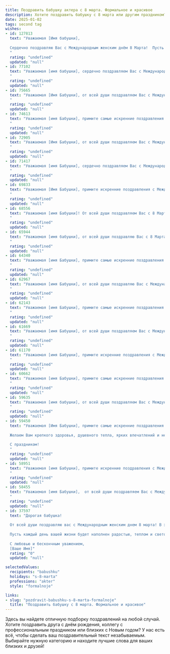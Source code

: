 ```yaml
---
title: Поздравить бабушку актера с 8 марта. Формальное и красивое
description: Хотите поздравить бабушку с 8 марта или другим праздником? Наш ИИ создаст незабываемое поздравление, а вы обязательно выделитесь среди других.  
date: 2025-01-02
tags: second tag
wishes:
- id: 127813
  text: "Уважаемая [Имя бабушки],
  
  Сердечно поздравляю Вас с Международным женским днём 8 Марта!  Пусть этот прекрасный весенний день наполнит Вашу жизнь радостью, теплом и  приятными эмоциями.  Ваш талант и  яркое артистическое дарование всегда вызывали у нас восхищение. Желаю Вам крепкого здоровья, неиссякаемой энергии и  многих счастливых лет, наполненных любовью и  уважением близких.
  "
  rating: "undefined"
  updated: "null"
- id: 77102
  text: "Уважаемая [имя бабушки], сердечно поздравляем Вас с Международным женским днем 8 марта! Пусть этот весенний праздник принесет Вам тепло, радость и светлые эмоции. Желаем Вам здоровья, счастья, семейного благополучия и новых творческих успехов в любимой профессии актрисы!
  "
  rating: "undefined"
  updated: "null"
- id: 75665
  text: "Уважаемая [Имя Бабушки], от всей души поздравляем Вас с Международным женским днем! Желаем Вам крепкого здоровья, неиссякаемой энергии, творческих успехов на сцене и, конечно же, большой радости в жизни! Пусть каждый день будет полон света, любви и улыбок!
  "
  rating: "undefined"
  updated: "null"
- id: 74613
  text: "Уважаемая [имя Бабушки], примите самые искренние поздравления с Международным женским днем!  Желаю Вам крепкого здоровья,  ярких эмоций,  счастья и творческих успехов на сцене!  Пусть Ваша жизнь всегда будет полна  радости и оваций!
  "
  rating: "undefined"
  updated: "null"
- id: 72905
  text: "Уважаемая [Имя Бабушки], от всей души поздравляем Вас с Международным женским днем!  Желаем Вам крепкого здоровья,  ярких и светлых  ролей,  счастья,  тепла семейного очага и  ярких  впечатлений  от  каждого  прожитого  дня.
  "
  rating: "undefined"
  updated: "null"
- id: 71417
  text: "Уважаемая [имя Бабушки], сердечно поздравляем Вас с Международным женским днем! Желаем Вам крепкого здоровья, душевной гармонии и вдохновения. Пусть Ваша жизнь будет наполнена радостью, счастьем и яркими моментами, как на сцене, так и в реальности.
  "
  rating: "undefined"
  updated: "null"
- id: 69833
  text: "Уважаемая [Имя Бабушки], примите искренние поздравления с Международным женским днем! Желаем Вам крепкого здоровья, вдохновения, новых творческих успехов на сцене, а также радости и благополучия в личной жизни. Пусть 8 марта станет для Вас ярким и незабываемым праздником!
  "
  rating: "undefined"
  updated: "null"
- id: 68556
  text: "Уважаемая [имя Бабушки]! От всей души поздравляем Вас с 8 Марта! Желаем Вам крепкого здоровья, радости, вдохновения и новых творческих успехов на сцене. Пусть каждый день будет полон ярких эмоций, а Ваше талантливое сердце греет любовь и забота близких.
  "
  rating: "undefined"
  updated: "null"
- id: 65944
  text: "Уважаемая [имя бабушки], от всей души поздравляю Вас с 8 Марта! Желаю Вам крепкого здоровья, ярких впечатлений и творческих успехов на сцене. Пусть Ваша жизненная роль всегда будет наполнена радостью, любовью и  почитанием.
  "
  rating: "undefined"
  updated: "null"
- id: 64340
  text: "Уважаемая [имя Бабушки], примите самые искренние поздравления с Международным женским днем! Желаю Вам крепкого здоровья, творческих успехов, радостных моментов и неизменного зрительского внимания!  Пусть Ваш талант и мастерство продолжают вдохновлять и радовать всех, кто ценит настоящее искусство.
  "
  rating: "undefined"
  updated: "null"
- id: 62967
  text: "Уважаемая [имя Бабушки], от всей души поздравляю Вас с Международным женским днем! Желаю Вам крепкого здоровья, творческих успехов на сцене,  радости, оптимизма и исполнения всех желаний. Пусть каждый день будет наполнен яркими эмоциями, а Ваша жизнь  будет  полна любви и заботы!
  "
  rating: "undefined"
  updated: "null"
- id: 62143
  text: "Уважаемая [имя Бабушки], примите самые искренние поздравления с Международным женским днем!  Желаю Вам крепкого здоровья, неисчерпаемой жизненной энергии, творческих успехов и радости в каждом мгновении. Пусть Ваша харизма и талант продолжают очаровывать и вдохновлять всех вокруг.  С праздником!
  "
  rating: "undefined"
  updated: "null"
- id: 61669
  text: "Уважаемая [имя Бабушки], от всей души поздравляем Вас с Международным женским днем! Ваша яркая и талантливая актерская натура всегда вдохновляет нас. Желаем Вам крепкого здоровья, творческих успехов и радостных мгновений!
  "
  rating: "undefined"
  updated: "null"
- id: 61170
  text: "Уважаемая [имя Бабушки], примите искренние поздравления с Международным женским днем!  Ваша яркая личность, талант и профессионализм всегда служили примером для многих. Желаем Вам крепкого здоровья, вдохновения, новых творческих успехов и, конечно же, весеннего настроения!
  "
  rating: "undefined"
  updated: "null"
- id: 60662
  text: "Уважаемая [имя Бабушки], примите самые искренние поздравления с Международным женским днем! Ваше  искусство,  ваша  преданность  творчеству  и  яркая  личность  вдохновляют  многих. Желаю Вам  крепкого  здоровья,  творческих  успехов  и  неизменной  любви  окружающих!
  "
  rating: "undefined"
  updated: "null"
- id: 59635
  text: "Уважаемая [имя бабушки], от всей души поздравляем Вас с Международным женским днем! Желаем Вам крепкого здоровья, ярких эмоций, творческих успехов и неизменной радости от Вашей любимой профессии. Пусть сцена всегда встречает Вас овациями, а зрители дарят Вам свои самые искренние  и теплые улыбки!
  "
  rating: "undefined"
  updated: "null"
- id: 59450
  text: "Уважаемая [Имя Бабушки], примите самые искренние поздравления с Международным женским днём!
  
  Желаем Вам крепкого здоровья, душевного тепла, ярких впечатлений и незабываемых моментов! Пусть Ваш талант актера продолжает радовать зрителей и дарить им положительные эмоции.
  
  С праздником!
  "
  rating: "undefined"
  updated: "null"
- id: 58951
  text: "Уважаемая [имя Бабушки], примите искренние поздравления с Международным женским днем! Желаем Вам крепкого здоровья, неиссякаемой энергии, творческих успехов и душевного покоя. Пусть Ваша жизнь будет наполнена радостью, теплотой и любовью близких людей.
  "
  rating: "undefined"
  updated: "null"
- id: 58455
  text: "Уважаемая [имя Бабушки],  от всей души поздравляем Вас с Международным женским днем 8 Марта! Желаем Вам крепкого здоровья, творческих успехов на сцене и всегда ярких ролей, которые будут радовать Вас и Ваших зрителей. Пусть Ваша жизнь будет наполнена радостью, любовью и счастьем!
  "
  rating: "undefined"
  updated: "null"
- id: 37597
  text: "Дорогая бабушка!
  
  От всей души поздравляю вас с Международным женским днем 8 марта! В этот прекрасный весенний день хочу поблагодарить вас за вашу мудрость, заботу и бесконечную любовь. Вы — наша вдохновляющая актриса жизни, играющая главные роли в сердцах всех, кто вас окружает.
  
  Пусть каждый день вашей жизни будет наполнен радостью, теплом и светом, а ваши мечты сбываются, как самые яркие сценические образы. Желаю вам здоровья, красоты и душевного спокойствия.
  
  С любовью и бескончным уважением,
  [Ваше Имя]"
  rating: "0"
  updated: "null"

selectedValues:
  recipients: "babushku"
  holidays: "s-8-marta"
  professions: "akter"
  style: "formalnoje"

links:
- slug: "pozdravit-babushku-s-8-marta-formalnoje"
  title: "Поздравить бабушку с 8 марта. Формальное и красивое"
---
```


Здесь вы найдете отличную подборку поздравлений на любой случай. 
Хотите поздравить друга с днём рождения, коллегу с профессиональным праздником или близких с Новым годом? У нас есть всё, чтобы сделать ваш поздравительный текст незабываемым. Выбирайте нужную категорию и находите лучшие слова для ваших близких и друзей!
